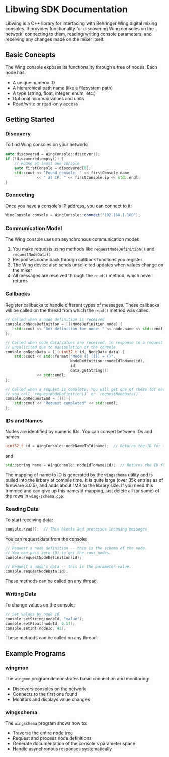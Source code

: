 # Libwing SDK Documentation

Libwing is a C++ library for interfacing with Behringer Wing digital mixing
consoles. It provides functionality for discovering Wing consoles on the
network, connecting to them, reading/writing console parameters, and receiving
any changes made on the mixer itself.

## Basic Concepts

The Wing console exposes its functionality through a tree of nodes. Each node has:
- A unique numeric ID
- A hierarchical path name (like a filesystem path)
- A type (string, float, integer, enum, etc.)
- Optional min/max values and units
- Read/write or read-only access

## Getting Started

### Discovery
To find Wing consoles on your network:

```cpp
auto discovered = WingConsole::discover();
if (!discovered.empty()) {
    // Found at least one console
    auto firstConsole = discovered[0];
    std::cout << "Found console: " << firstConsole.name 
              << " at IP: " << firstConsole.ip << std::endl;
}
```

### Connecting
Once you have a console's IP address, you can connect to it:

```cpp
WingConsole console = WingConsole::connect("192.168.1.100");
```

### Communication Model

The Wing console uses an asynchronous communication model:

1. You make requests using methods like `requestNodeDefinition()` and `requestNodeData()`
2. Responses come back through callback functions you register
3. The Wing device also sends unsolicited updates when values change on the mixer
4. All messages are received through the `read()` method, which never returns

### Callbacks

Register callbacks to handle different types of messages. These callbacks will
be called on the thread from which the `read()` method was called.

```cpp
// Called when a node definition is received
console.onNodeDefinition = [](NodeDefinition node) {
    std::cout << "Got definition for node: " << node.name << std::endl;
};

// Called when node data/values are received, in response to a request or
// unsolicited due to manipulation of the console
console.onNodeData = [](uint32_t id, NodeData data) {
    std::cout << std::format("Node {} ({}) = {}",
                             NodeDefinition::nodeIdToName(id),
                             id,
                             data.getString())
              << std::endl;
};

// Called when a request is complete. You will get one of these for each time
// you call `requestNodeDefinition()` or `requestNodeData()`.
console.onRequestEnd = []() {
    std::cout << "Request completed" << std::endl;
};
```

### IDs and Names

Nodes are identified by numeric IDs. You can convert between IDs and names:

```cpp
uint32_t id = WingConsole::nodeNameToId(name);  // Returns the ID for this node
```
and
```cpp
std::string name = WingConsole::nodeIdToName(id);  // Returns the ID for this node
```

The mapping of name to ID is generated by the `wingschema` utility and is
pulled into the lirbary at compile time. It is quite large (over 35k entries as
of firmware 3.0.5), and adds about 1MB to the library size. If you need this
trimmed and can give up this name/id mapping, just delete all (or some) of the
rows in `wing-schema.cpp`.

### Reading Data

To start receiving data:

```cpp
console.read();  // This blocks and processes incoming messages
```

You can request data from the console:

```cpp
// Request a node definition -- this is the schema of the node.
// You can pass zero (0) to get the root nodes.
console.requestNodeDefinition(id);
```

```cpp
// Request a node's data -- this is the parameter value.
console.requestNodeData(id);
```

These methods can be called on any thread.

### Writing Data

To change values on the console:

```cpp
// Set values by node ID
console.setString(nodeId, "value");
console.setFloat(nodeId, 0.5f);
console.setInt(nodeId, 42);
```

These methods can be called on any thread.

## Example Programs

### wingmon
The `wingmon` program demonstrates basic connection and monitoring:
- Discovers consoles on the network
- Connects to the first one found
- Monitors and displays value changes

### wingschema 
The `wingschema` program shows how to:
- Traverse the entire node tree
- Request and process node definitions
- Generate documentation of the console's parameter space
- Handle asynchronous responses systematically
